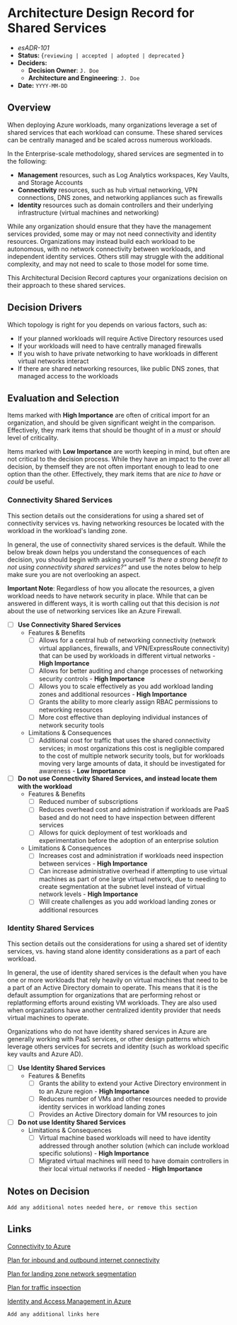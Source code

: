 # Architecture Design Record for Shared Services
<!-- Fill in all code blocked items - example: `J. Doe` -->
* *esADR-101*
* **Status:** {``reviewing | accepted | adopted | deprecated`` } <!-- Status of the decision -->
* **Deciders:**
  * **Decision Owner**: `J. Doe` <!-- Team members who are accountable for this decision -->
  * **Architecture and Engineering**: `J. Doe` <!-- Technical team members who contributed to the decision -->
* **Date:**  `YYYY-MM-DD` <!-- {YYYY-MM-DD when the decision was last updated} -->

## Overview

When deploying Azure workloads, many organizations leverage a set of shared services that each workload can consume.  These shared services can be centrally managed and be scaled across numerous workloads.

In the Enterprise-scale methodology, shared services are segmented in to the following:

* **Management** resources, such as Log Analytics workspaces, Key Vaults, and Storage Accounts
* **Connectivity** resources, such as hub virtual networking, VPN connections, DNS zones, and networking appliances such as firewalls
* **Identity** resources such as domain controllers and their underlying infrastructure (virtual machines and networking)

While any organization should ensure that they have the management services provided, some may or may not need connectivity and identity resources.  Organizations may instead build each workload to be autonomous, with no network connectivity between workloads, and independent identity services.  Others still may struggle with the additional complexity, and may not need to scale to those model for some time.

This Architectural Decision Record captures your organizations decision on their approach to these shared services.

## Decision Drivers

Which topology is right for you depends on various factors, such as:

* If your planned workloads will require Active Directory resources used
* If your workloads will need to have centrally managed firewalls
* If you wish to have private networking to have workloads in different virtual networks interact
* If there are shared networking resources, like public DNS zones, that managed access to the workloads

## Evaluation and Selection

<!-- For each [ ] instance, convert it to a [x] to mark if it is of interest; this "checks" the box when viewed.  Features should be checked if the feature is needed or desireable; Limitations should be checked if they prevent desired outcomes or are otherwise undesirable.  While each Feature or Limit may matter differently, by understanding which items are important will help you make your decision. -->

Items marked with **High Importance** are often of critical import for an organization, and should be given significant weight in the comparison.  Effectively, they mark items that should be thought of in a *must* or *should* level of criticality.

Items marked with **Low Importance** are worth keeping in mind, but often are not critical to the decision process.  While they have an impact to the over all decision, by themself they are not often important enough to lead to one option than the other.  Effectively, they mark items that are *nice to have* or *could* be useful.

### Connectivity Shared Services

This section details out the considerations for using a shared set of connectivity services vs. having networking resources be located with the workload in the workload's landing zone.

In general, the use of connectivity shared services is the default.  While the below break down helps you understand the consequences of each decision, you should begin with asking yourself *"is there a strong benefit to not using connectivity shared services?"* and use the notes below to help make sure you are not overlooking an aspect.

**Important Note**: Regardless of how you allocate the resources, a given workload needs to have network security in place.  While that can be answered in different ways, it is worth calling out that this decision is *not* about the use of networking services like an Azure Firewall.

* [ ] **Use Connectivity Shared Services**
  * Features & Benefits
    * [ ] Allows for a central hub of networking connectivity (network virtual appliances, firewalls, and VPN/ExpressRoute connectivity) that can be used by workloads in different virtual networks - **High Importance**
    * [ ] Allows for better auditing and change processes  of networking security controls - **High Importance**
    * [ ] Allows you to scale effectively as you add workload landing zones and additional resources - **High Importance**
    * [ ] Grants the ability to more clearly assign RBAC permissions to networking resources
    * [ ] More cost effective than deploying individual instances of network security tools
  * Limitations & Consequences
    * [ ] Additional cost for traffic that uses the shared connectivity services; in most organizations this cost is negligible compared to the cost of multiple network security tools, but for workloads moving very large amounts of data, it should be investigated for awareness - **Low Importance**

* [ ] **Do not use Connectivity Shared Services, and instead locate them with the workload**
  * Features & Benefits
    * [ ] Reduced number of subscriptions
    * [ ] Reduces overhead cost and administration if workloads are PaaS based and do not need to have inspection between different services
    * [ ] Allows for quick deployment of test workloads and experimentation before the adoption of an enterprise solution
  * Limitations & Consequences
    * [ ] Increases cost and administration if workloads need inspection between services - **High Importance**
    * [ ] Can increase administrative overhead if attempting to use virtual machines as part of one large virtual network, due to needing to create segmentation at the subnet level instead of virtual network levels - **High Importance**
    * [ ] Will create challenges as you add workload landing zones or additional resources

### Identity Shared Services

This section details out the considerations for using a shared set of identity services, vs. having stand alone identity considerations as a part of each workload.

In general, the use of identity shared services is the default when you have one or more workloads that rely heavily on virtual machines that need to be a part of an Active Directory domain to operate.  This means that it is the default assumption for organizations that are performing rehost or replatforming efforts around existing VM workloads.  They are also used when organizations have another centralized identity provider that needs virtual machines to operate.

Organizations who do not have identity shared services in Azure are generally working with PaaS services, or other design patterns which leverage others services for secrets and identity (such as workload specific key vaults and Azure AD).

* [ ] **Use Identity Shared Services**
  * Features & Benefits
    * [ ] Grants the ability to extend your Active Directory environment in to an Azure region - **High Importance**
    * [ ] Reduces number of VMs and other resources needed to provide identity services in workload landing zones
    * [ ] Provides an Active Directory domain for VM resources to join

* [ ] **Do not use Identity Shared Services**
  * Limitations & Consequences
    * [ ] Virtual machine based workloads will need to have identity addressed through another solution (which can include workload specific solutions) - **High Importance**
    * [ ] Migrated virtual machines will need to have domain controllers in their local virtual networks if needed - **High Importance**

## Notes on Decision

`` Add any additional notes needed here, or remove this section ``

## Links

[Connectivity to Azure](https://docs.microsoft.com/azure/cloud-adoption-framework/ready/azure-best-practices/connectivity-to-azure)

[Plan for inbound and outbound internet connectivity](https://docs.microsoft.com/azure/cloud-adoption-framework/ready/azure-best-practices/plan-for-inbound-and-outbound-internet-connectivity)

[Plan for landing zone network segmentation](https://docs.microsoft.com/azure/cloud-adoption-framework/ready/azure-best-practices/plan-for-landing-zone-network-segmentation)

[Plan for traffic inspection](https://docs.microsoft.com/azure/cloud-adoption-framework/ready/azure-best-practices/plan-for-traffic-inspection)

[Identity and Access Management in Azure](https://docs.microsoft.com/azure/cloud-adoption-framework/ready/landing-zone/design-area/identity-access)

`Add any additional links here`
